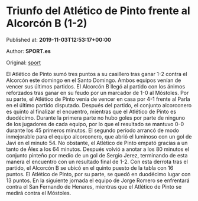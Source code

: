 
# Triunfo del Atlético de Pinto frente al Alcorcón B (1-2)

Published at: **2019-11-03T12:53:17+00:00**

Author: **SPORT.es**

Original: [sport](https://www.sport.es/es/noticias/tercera-division/triunfo-del-atletico-de-pinto-frente-al-alcorcon-b-1-2-7712543)

El Atlético de Pinto sumó tres puntos a su casillero tras ganar 1-2 contra el Alcorcón este domingo en el Santo Domingo. Ambos equipos venían de vencer sus últimos partidos. El Alcorcón B llegó al partido con los ánimos reforzados tras ganar en su feudo por un marcador de 1-0 al Móstoles. Por su parte, el Atlético de Pinto venía de vencer en casa por 4-1 frente al Parla en el último partido disputado. Después del partido, el conjunto alcorconero es quinto al finalizar el encuentro, mientras que el Atlético de Pinto es duodécimo.
Durante la primera parte no hubo goles por parte de ninguno de los jugadores de cada equipo, por lo que el resultado se mantuvo 0-0 durante los 45 primeros minutos.
El segundo periodo arrancó de modo inmejorable para el equipo alcorconero, que abrió el luminoso con un gol de Javi en el minuto 54. No obstante, el Atlético de Pinto empató gracias a un tanto de Álex a los 64 minutos. Después volvió a anotar a los 80 minutos el conjunto pinteño por medio de un gol de Sergio Jerez, terminando de esta manera el encuentro con un resultado final de 1-2.
Con esta derrota tras el partido, el Alcorcón B se ubicó en el quinto puesto de la tabla con 16 puntos. El Atlético de Pinto, por su parte, se quedó en duodécimo lugar con 13 puntos.
En la siguiente jornada el equipo de Jorge Romero se enfrentará contra el San Fernando de Henares, mientras que el Atlético de Pinto se medirá contra el Móstoles.
